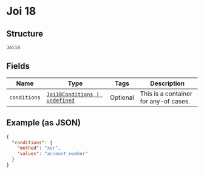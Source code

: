 
# Joi 18

## Structure

`Joi18`

## Fields

| Name | Type | Tags | Description |
|  --- | --- | --- | --- |
| `conditions` | [`Joi18Conditions \| undefined`](../../doc/models/containers/joi-18-conditions.md) | Optional | This is a container for any-of cases. |

## Example (as JSON)

```json
{
  "conditions": {
    "method": "xor",
    "values": "account_number"
  }
}
```

